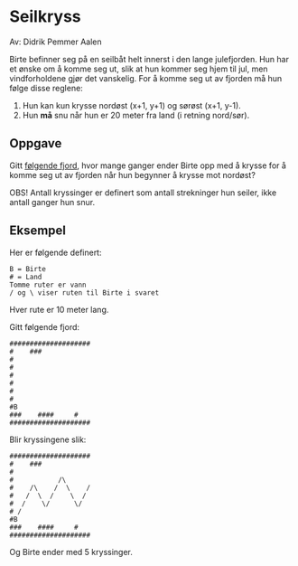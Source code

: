 # Seilkryss

Av: Didrik Pemmer Aalen

Birte befinner seg på en seilbåt helt innerst i den lange julefjorden. Hun har et ønske om å komme seg ut, slik at hun kommer seg hjem til jul, men vindforholdene gjør det vanskelig. For å komme seg ut av fjorden må hun følge disse reglene:

1. Hun kan kun krysse nordøst (x+1, y+1) og sørøst (x+1, y-1).
2. Hun **må** snu når hun er 20 meter fra land (i retning nord/sør).

## Oppgave
Gitt [følgende fjord](https://julekalender.knowit.no/resources/2019-luke16/fjord.txt), hvor mange ganger ender Birte opp med å krysse for å komme seg ut av fjorden når hun begynner å krysse mot nordøst?

OBS! Antall kryssinger er definert som antall strekninger hun seiler, ikke antall ganger hun snur. 

## Eksempel

Her er følgende definert:

```
B = Birte
# = Land
Tomme ruter er vann
/ og \ viser ruten til Birte i svaret
```

Hver rute er 10 meter lang.

Gitt følgende fjord:

```
####################
#    ###
#            
#
#
#
#
#
#B
###    ####     #   
####################
```

Blir kryssingene slik:

```
####################
#    ###
#            
#           /\      
#    /\    /  \    /
#   /  \  /    \  /
#  /    \/      \/
# /              
#B
###    ####     #   
####################
```

Og Birte ender med 5 kryssinger.